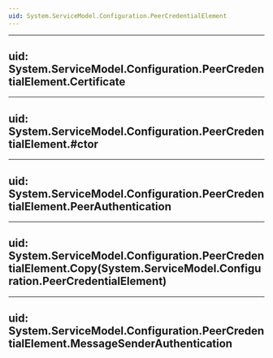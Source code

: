 ```yaml
---
uid: System.ServiceModel.Configuration.PeerCredentialElement
---
```


---
uid: System.ServiceModel.Configuration.PeerCredentialElement.Certificate
---

---
uid: System.ServiceModel.Configuration.PeerCredentialElement.#ctor
---

---
uid: System.ServiceModel.Configuration.PeerCredentialElement.PeerAuthentication
---

---
uid: System.ServiceModel.Configuration.PeerCredentialElement.Copy(System.ServiceModel.Configuration.PeerCredentialElement)
---

---
uid: System.ServiceModel.Configuration.PeerCredentialElement.MessageSenderAuthentication
---
